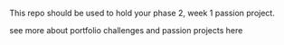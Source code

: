 This repo should be used to hold your phase 2, week 1 passion project.

see more about portfolio challenges and passion projects here



<!--
PSEUDOCODE-------------------
BAC calculator 1 drink = 1.5oz shot of 80 proof liquor 40% 1 drink = 12oz (5% beer) 1 drink = 5oz wine(12%)

subtract .015% for every hour can vary based on amount of food in your stomach

asks for weight asks for gender asks for time you started drinking how many drinks you have had

Solution 1 ---------------- male = weight/2.2 * .58 drinks/weight - time

female = weight/2.2 * .? drinks/weight - time

Solution 2 ----------- male alcohol distribution ratio = .73 female alcohol distribution ratio = .9

bac = (liquid_oz_alcohol x 5.14/@weight x alcohol_distribution_ratio) – .015 x @hours_since_first_drink

User can sign up User can have a user_name User will have a password User will have a gender
=======
BAC calculator
1 drink = 1.5oz shot of 80 proof liquor 40%
1 drink = 12oz (5% beer)
1 drink = 5oz wine(12%)

subtract .015% for every hour
can vary based on amount of food in your stomach

asks for weight
asks for gender
asks for time you started drinking
how many drinks you have had

Solution 1 ----------------
male = weight/2.2 * .58
drinks/weight - time

female = weight/2.2 * .?
drinks/weight - time

Solution 2 -----------
male alcohol distribution ratio = .73
female alcohol distribution ratio = .9

bac = (liquid_oz_alcohol x 5.14/@weight x alcohol_distribution_ratio) – .015 x @hours_since_first_drink

User can sign up  x
User can have a user_name   x
User will have a password    x
User will have a gender


User can log in and log out  x

https://github.com/hannah/drinkdex/blob/master/lib/person_class.rb

https://github.com/andrem8/Blood-Alcohol-App/blob/master/app.rb
 -->
